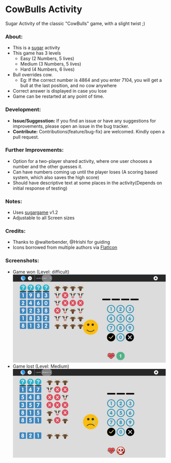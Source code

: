 # CowBulls Activity
Sugar Activity of the classic "CowBulls" game, with a slight twist ;)

### About:
 - This is a [sugar](https://sugarlabs.org/) activity
 - This game has 3 levels
   - Easy (2 Numbers, 5 lives)
   - Medium (3 Numbers, 5 lives)
   - Hard (4 Numbers, 6 lives)
 - Bull overrides cow.
   - Eg: If the correct number is 4864 and you enter 7104, you will get a bull at the last position, and no cow anywhere
 - Correct answer is displayed in case you lose
 - Game can be restarted at any point of time.

### Development:
 - **Issue/Suggesstion:** If you find an issue or have any suggestions for improvements, please open an issue in the bug tracker.
 - **Contribute:** Contributions(feature/bug-fix) are welcomed. Kindly open a pull request.

### Further Improvements:
 - Option for a two-player shared activity, where one user chooses a number and the other guesses it.
 - Can have numbers coming up until the player loses (A scoring based system, which also saves the high score)
 - Should have descriptive text at some places in the activity(Depends on initial response of testing)

### Notes:
 - Uses [sugargame](https://github.com/sugarlabs/sugargame) v1.2
 - Adjustable to all Screen sizes

### Credits:
 - Thanks to @walterbender, @Hrishi for guiding
 - Icons borrowed from multiple authors via [FlatIcon](https://www.flaticon.com)

### Screenshots:
 - Game won (Level: difficult)
 ![Won difficult](screenshots/en/1.jpg)
 - Game lost (Level: Medium)
 ![Lost medium](screenshots/en/2.jpg)